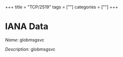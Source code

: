 +++
title = "TCP/2519"
tags = [""]
categories = [""]
+++

# IANA Data

_Name:_ globmsgsvc

_Description:_ globmsgsvc


